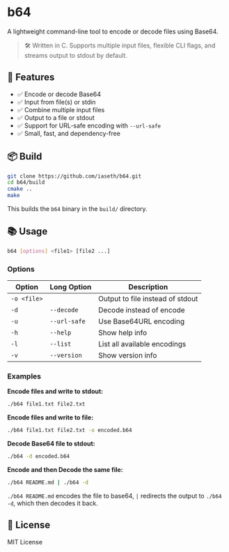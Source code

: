 # b64

A lightweight command-line tool to encode or decode files using Base64.

> 🛠️ Written in C. Supports multiple input files, flexible CLI flags, and streams output to stdout by default.

## 🚀 Features

- ✅ Encode or decode Base64
- ✅ Input from file(s) or stdin
- ✅ Combine multiple input files
- ✅ Output to a file or stdout
- ✅ Support for URL-safe encoding with `--url-safe`
- ✅ Small, fast, and dependency-free

## 📦 Build

```bash
git clone https://github.com/iaseth/b64.git
cd b64/build
cmake ..
make
```

This builds the `b64` binary in the `build/` directory.

## 📚 Usage

```bash
b64 [options] <file1> [file2 ...]
```

### Options

| Option       | Long Option     | Description                          |
|--------------|-----------------|--------------------------------------|
| `-o <file>`  |                 | Output to file instead of stdout     |
| `-d`         | `--decode`      | Decode instead of encode             |
| `-u`         | `--url-safe`    | Use Base64URL encoding               |
| `-h`         | `--help`        | Show help info                       |
| `-l`         | `--list`        | List all available encodings         |
| `-v`         | `--version`     | Show version info                    |

### Examples

**Encode files and write to stdout:**

```bash
./b64 file1.txt file2.txt
```

**Encode files and write to file:**

```bash
./b64 file1.txt file2.txt -o encoded.b64
```

**Decode Base64 file to stdout:**

```bash
./b64 -d encoded.b64
```

**Encode and then Decode the same file:**

```bash
./b64 README.md | ./b64 -d
```

`./b64 README.md` encodes the file to base64,
`|` redirects the output to `./b64 -d`,
which then decodes it back.

<!-- ## 📂 Project Structure

```
b64/
├── src/
│   └── b64.c         # Source code
├── build/            # Build artifacts (ignored by git)
├── CMakeLists.txt    # Build configuration
└── README.md         # Project documentation
``` -->

## 📄 License

MIT License
